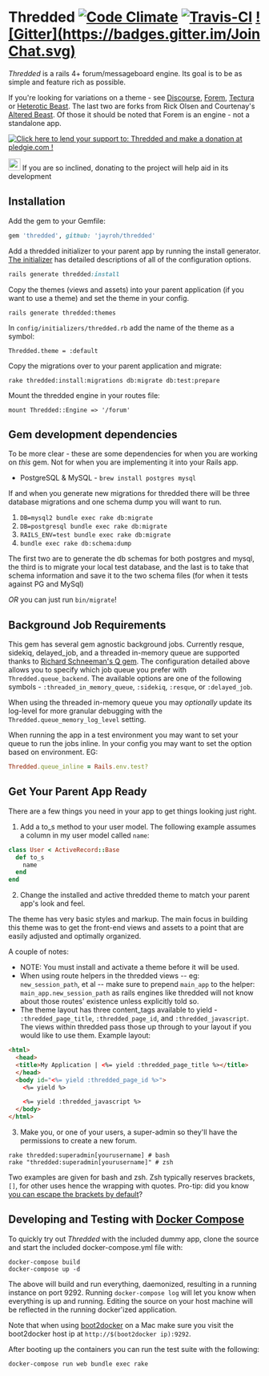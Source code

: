 # Thredded [![Code Climate](https://codeclimate.com/github/jayroh/thredded/badges/gpa.svg)](https://codeclimate.com/github/jayroh/thredded) [![Travis-CI](https://api.travis-ci.org/jayroh/thredded.svg?branch=master)](https://travis-ci.org/jayroh/thredded/) [![Gitter](https://badges.gitter.im/Join Chat.svg)](https://gitter.im/jayroh/thredded?utm_source=badge&utm_medium=badge&utm_campaign=pr-badge&utm_content=badge)

_Thredded_ is a rails 4+ forum/messageboard engine. Its goal is to be as
simple and feature rich as possible.

If you're looking for variations on a theme - see [Discourse], [Forem],
[Tectura] or [Heterotic Beast]. The last two are forks from Rick Olsen
and Courtenay's [Altered Beast]. Of those it should be noted that Forem
is an engine - not a standalone app.

<a href='https://pledgie.com/campaigns/27480'><img alt='Click here to lend your support to: Thredded and make a donation at pledgie.com !' src='https://pledgie.com/campaigns/27480.png?skin_name=chrome' border='0' ></a>

<img src="http://emoji.fileformat.info/gemoji/point_up.png" width="24"> If you are so inclined, donating to the project will help aid in its development

[Discourse]: http://www.discourse.org/
[Forem]: https://www.github.com/radar/forem
[Tectura]: https://github.com/caelum/tectura
[Heterotic Beast]: https://github.com/distler/heterotic_beast
[Altered Beast]: https://www.github.com/courtenay/altered_beast

## Installation

Add the gem to your Gemfile:

```ruby
gem 'thredded', github: 'jayroh/thredded'
```

Add a thredded initializer to your parent app by running the install generator.
[The initializer] has detailed descriptions of all of the configuration options.

```ruby
rails generate thredded:install
```

Copy the themes (views and assets) into your parent application (if you want to use a theme) and set the theme in your config.

```
rails generate thredded:themes
```

In `config/initializers/thredded.rb` add the name of the theme as a symbol:

```
Thredded.theme = :default
```



Copy the migrations over to your parent application and migrate:

```
rake thredded:install:migrations db:migrate db:test:prepare
```

Mount the thredded engine in your routes file:

```
mount Thredded::Engine => '/forum'
```

[The initializer]: https://github.com/jayroh/thredded/blob/master/lib/generators/thredded/install/templates/initializer.rb


## Gem development dependencies

To be more clear - these are some dependencies for when you are working on *this* gem. Not for when you are implementing it into your Rails app.

* PostgreSQL & MySQL - `brew install postgres mysql`

If and when you generate new migrations for thredded there will be three database migrations and one schema dump you will want to run.

1. `DB=mysql2 bundle exec rake db:migrate`
2. `DB=postgresql bundle exec rake db:migrate`
3. `RAILS_ENV=test bundle exec rake db:migrate`
4. `bundle exec rake db:schema:dump`

The first two are to generate the db schemas for both postgres and mysql, the third is to migrate your local test database, and the last is to take that schema information and save it to the two schema files (for when it tests against PG and MySql)

*OR* you can just run `bin/migrate`!

## Background Job Requirements

This gem has several gem agnostic background jobs. Currently resque, sidekiq, delayed_job, and a threaded in-memory queue are supported thanks to [Richard Schneeman's Q gem](https://github.com/schneems/Q). The configuration detailed above allows you to specify which job queue you prefer with `Thredded.queue_backend`. The available options are one of the following symbols - `:threaded_in_memory_queue`, `:sidekiq`, `:resque`, or `:delayed_job`.

When using the threaded in-memory queue you may *optionally* update its log-level for more granular debugging with the `Thredded.queue_memory_log_level` setting.

When running the app in a test environment you may want to set your queue to run the jobs inline. In your config you may want to set the option based on environment. EG:

```ruby
Thredded.queue_inline = Rails.env.test?
```

## Get Your Parent App Ready

There are a few things you need in your app to get things looking just right.

1. Add a to_s method to your user model. The following example assumes a column in my user model called `name`:

  ```ruby
  class User < ActiveRecord::Base
    def to_s
      name
    end
  end
  ```

2. Change the installed and active thredded theme to match your parent app's look and feel.

  The theme has very basic styles and markup. The main focus in building this theme was
  to get the front-end views and assets to a point that are easily adjusted and
  optimally organized.

  A couple of notes:

  * NOTE: You must install and activate a theme before it will be used.
  * When using route helpers in the thredded views -- eg: `new_session_path`, et al -- make
    sure to prepend `main_app` to the helper: `main_app.new_session_path` as rails engines
    like thredded will not know about those routes' existence unless explicitly told so.
  * The theme layout has three content_tags available to yield - `:thredded_page_title`,
    `:thredded_page_id`, and `:thredded_javascript`. The views within thredded pass those
    up through to your layout if you would like to use them.  Example layout:

  ```html
  <html>
    <head>
    <title>My Application | <%= yield :thredded_page_title %></title>
    </head>
    <body id="<%= yield :thredded_page_id %>">
      <%= yield %>

      <%= yield :thredded_javascript %>
    </body>
  </html>
  ```

3. Make you, or one of your users, a super-admin so they'll have the permissions to create a new forum.

  ```
  rake thredded:superadmin[yourusername] # bash
  rake "thredded:superadmin[yourusername]" # zsh
  ```

  Two examples are given for bash and zsh. Zsh typically reserves brackets, `[]`, for other uses
  hence the wrapping with quotes. Pro-tip: did you know [you can escape the brackets by
  default](http://kinopyo.com/blog/escape-square-bracket-by-default-in-zsh/)?

## Developing and Testing with [Docker Compose](http://docs.docker.com/compose/)

To quickly try out _Thredded_ with the included dummy app, clone the source and
start the included docker-compose.yml file with:

```
docker-compose build
docker-compose up -d
```

The above will build and run everything, daemonized, resulting in a running
instance on port 9292. Running `docker-compose log` will let you know when
everything is up and running. Editing the source on your host machine will
be reflected in the running docker'ized application.

Note that when using [boot2docker](https://github.com/boot2docker/boot2docker)
on a Mac make sure you visit the boot2docker host ip at
`http://$(boot2docker ip):9292`.

After booting up the containers you can run the test suite with the following:

```
docker-compose run web bundle exec rake
```

